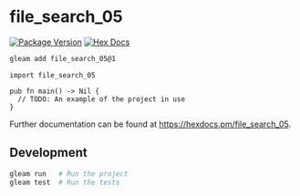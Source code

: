 # file_search_05

[![Package Version](https://img.shields.io/hexpm/v/file_search_05)](https://hex.pm/packages/file_search_05)
[![Hex Docs](https://img.shields.io/badge/hex-docs-ffaff3)](https://hexdocs.pm/file_search_05/)

```sh
gleam add file_search_05@1
```
```gleam
import file_search_05

pub fn main() -> Nil {
  // TODO: An example of the project in use
}
```

Further documentation can be found at <https://hexdocs.pm/file_search_05>.

## Development

```sh
gleam run   # Run the project
gleam test  # Run the tests
```
